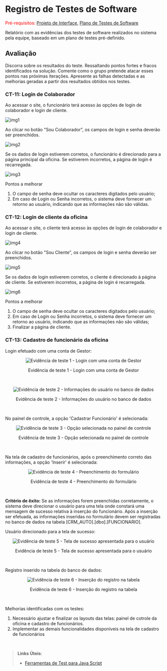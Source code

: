# Registro de Testes de Software

<span style="color:red">Pré-requisitos: <a href="3-Projeto de Interface.md"> Projeto de Interface</a></span>, <a href="8-Plano de Testes de Software.md"> Plano de Testes de Software</a>

Relatório com as evidências dos testes de software realizados no sistema pela equipe, baseado em um plano de testes pré-definido.

## Avaliação

Discorra sobre os resultados do teste. Ressaltando pontos fortes e fracos identificados na solução. Comente como o grupo pretende atacar esses pontos nas próximas iterações. Apresente as falhas detectadas e as melhorias geradas a partir dos resultados obtidos nos testes.


### CT-11: Login de Colaborador

Ao acessar o site, o funcionário terá acesso às opções de login de colaborador e login de cliente. 

![img1](https://github.com/ICEI-PUC-Minas-PMV-ADS/pmv-ads-2022-1-e2-proj-int-t3-crm-auto/blob/main/docs/img/registro%20de%20testes/CT%2011/img1.png)

Ao clicar no botão "Sou Colaborador", os campos de login e senha deverão ser preenchidos.

![img2](https://github.com/ICEI-PUC-Minas-PMV-ADS/pmv-ads-2022-1-e2-proj-int-t3-crm-auto/blob/main/docs/img/registro%20de%20testes/CT%2011/img2.png)

Se os dados de login estiverem corretos, o funcionário é direcionado para a página principal da oficina. Se estiverem incorretos, a página de login é recarregada.

![img3](https://github.com/ICEI-PUC-Minas-PMV-ADS/pmv-ads-2022-1-e2-proj-int-t3-crm-auto/blob/main/docs/img/registro%20de%20testes/CT%2011/img3.png)

Pontos a melhorar

1) O campo de senha deve ocultar os caracteres digitados pelo usuário;
2) Em caso de Login ou Senha incorretos, o sistema deve fornecer um retorno ao usuário, indicando que as informações não são válidas.

### CT-12: Login de cliente da oficina

Ao acessar o site, o cliente terá acesso às opções de login de colaborador e login de cliente. 

![img4](https://github.com/ICEI-PUC-Minas-PMV-ADS/pmv-ads-2022-1-e2-proj-int-t3-crm-auto/blob/main/docs/img/registro%20de%20testes/CT%2012/img1.png)

Ao clicar no botão "Sou Cliente", os campos de login e senha deverão ser preenchidos.

![img5](https://github.com/ICEI-PUC-Minas-PMV-ADS/pmv-ads-2022-1-e2-proj-int-t3-crm-auto/blob/main/docs/img/registro%20de%20testes/CT%2012/img2.png)

Se os dados de login estiverem corretos, o cliente é direcionado à página de cliente. Se estiverem incorretos, a página de login é recarregada.

![img6](https://github.com/ICEI-PUC-Minas-PMV-ADS/pmv-ads-2022-1-e2-proj-int-t3-crm-auto/blob/main/docs/img/registro%20de%20testes/CT%2012/img3.png)

Pontos a melhorar

1) O campo de senha deve ocultar os caracteres digitados pelo usuário;
2) Em caso de Login ou Senha incorretos, o sistema deve fornecer um retorno ao usuário, indicando que as informações não são válidas;
3) Finalizar a página de cliente.

### CT-13: Cadastro de funcionário da oficina

Login efetuado com uma conta de Gestor:

<p align="center">
  <img src="https://raw.githubusercontent.com/ICEI-PUC-Minas-PMV-ADS/pmv-ads-2022-1-e2-proj-int-t3-crm-auto/main/docs/img/Evidencia1_CadastroFuncionario.png?raw=true" alt="Evidência de teste 1 - Login com uma conta de Gestor">
</p>
<p align="center">Evidência de teste 1 - Login com uma conta de Gestor</p>
<br/>

<p align="center">
  <img src="https://raw.githubusercontent.com/ICEI-PUC-Minas-PMV-ADS/pmv-ads-2022-1-e2-proj-int-t3-crm-auto/main/docs/img/Evidencia2_CadastroFuncionario.png?raw=true" alt="Evidência de teste 2 - Informações do usuário no banco de dados">
</p>
<p align="center">Evidência de teste 2 - Informações do usuário no banco de dados</p>
<br/>

No painel de controle, a opção 'Cadastrar Funcionário' é selecionada:

<p align="center">
  <img src="https://github.com/ICEI-PUC-Minas-PMV-ADS/pmv-ads-2022-1-e2-proj-int-t3-crm-auto/blob/main/docs/img/Evidencia3_CadastroFuncionario.png" alt="Evidência de teste 3 - Opção selecionada no painel de controle">
</p>
<p align="center">Evidência de teste 3 - Opção selecionada no painel de controle</p>
<br/>

Na tela de cadastro de funcionários, após o preenchimento correto das informações, a opção 'Inserir' é selecionada:

<p align="center">
  <img src="https://raw.githubusercontent.com/ICEI-PUC-Minas-PMV-ADS/pmv-ads-2022-1-e2-proj-int-t3-crm-auto/main/docs/img/Evidencia4_CadastroFuncionario.png?raw=true" alt="Evidência de teste 4 - Preenchimento do formulário">
</p>
<p align="center">Evidência de teste 4 - Preenchimento do formulário</p>
<br/>

**Critério de êxito:** Se as informações forem preenchidas corretamente, o sistema deve direcionar o usuário para uma tela onde constará uma mensagem de sucesso relativa à inserção do funcionário. Após a inserção ser efetuada, as informações inseridas no formulário devem ser registradas no banco de dados na tabela [CRM_AUTO].[dbo].[FUNCIONARIO].

Usuário direcionado para a tela de sucesso:

<p align="center">
  <img src="https://raw.githubusercontent.com/ICEI-PUC-Minas-PMV-ADS/pmv-ads-2022-1-e2-proj-int-t3-crm-auto/main/docs/img/Evidencia5_CadastroFuncionario.png?raw=true" alt="Evidência de teste 5 - Tela de sucesso apresentada para o usuário">
</p>
<p align="center">Evidência de teste 5 - Tela de sucesso apresentada para o usuário</p>
<br/>

Registro inserido na tabela do banco de dados:

<p align="center">
  <img src="https://raw.githubusercontent.com/ICEI-PUC-Minas-PMV-ADS/pmv-ads-2022-1-e2-proj-int-t3-crm-auto/main/docs/img/Evidencia6_CadastroFuncionario.png?raw=true" alt="Evidência de teste 6 - Inserção do registro na tabela">
</p>
<p align="center">Evidência de teste 6 - Inserção do registro na tabela</p>
<br/>

Melhorias identificadas com os testes:

1) Necessário ajustar e finalizar os layouts das telas: painel de cotrole da oficina e cadastro de funcionários.
2) Implementar as demais funcionalidades disponíveis na tela de cadastro de funcionários
<br/>



> **Links Úteis**:
> - [Ferramentas de Test para Java Script](https://geekflare.com/javascript-unit-testing/)

